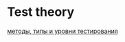 # Test theory


[методы, типы и уровни тестирования]([https://yandex.ru](https://docs.google.com/spreadsheets/d/1A4ZOxQc7xWNXYER5lJmTKGAPhKcXLUqFtRGZdstz4gU/edit?usp=sharing))
